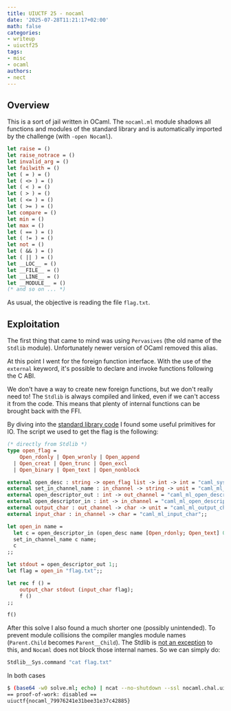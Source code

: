 ```yaml
---
title: UIUCTF 25 - nocaml
date: '2025-07-28T11:21:17+02:00'
math: false
categories:
- writeup
- uiuctf25
tags:
- misc
- ocaml
authors:
- nect
---
```


## Overview

This is a sort of jail written in OCaml.
The `nocaml.ml` module shadows all functions and modules of the standard library
and is automatically imported by the challenge (with `-open Nocaml`).

```ocaml
let raise = ()
let raise_notrace = ()
let invalid_arg = ()
let failwith = ()
let ( = ) = ()
let ( <> ) = ()
let ( < ) = ()
let ( > ) = ()
let ( <= ) = ()
let ( >= ) = ()
let compare = ()
let min = ()
let max = ()
let ( == ) = ()
let ( != ) = ()
let not = ()
let ( && ) = ()
let ( || ) = ()
let __LOC__ = ()
let __FILE__ = ()
let __LINE__ = ()
let __MODULE__ = ()
(* and so on ... *)
```

As usual, the objective is reading the file `flag.txt`.

## Exploitation

The first thing that came to mind was using `Pervasives` (the old name of the `Stdlib` module).
Unfortunately newer version of OCaml removed this alias.

At this point I went for the foreign function interface.
With the use of the `external` keyword, it's possible to declare
and invoke functions following the C ABI.

We don't have a way to create new foreign functions, but we don't really need to!
The `Stdlib` is always compiled and linked, even if we can't access it from the code.
This means that plenty of internal functions can be brought back with the FFI.

By diving into the [standard library code](https://github.com/ocaml/ocaml/tree/trunk/stdlib)
I found some useful primitives for IO.
The script we used to get the flag is the following:

```ocaml
(* directly from Stdlib *)
type open_flag =
    Open_rdonly | Open_wronly | Open_append
  | Open_creat | Open_trunc | Open_excl
  | Open_binary | Open_text | Open_nonblock

external open_desc : string -> open_flag list -> int -> int = "caml_sys_open";;
external set_in_channel_name : in_channel -> string -> unit = "caml_ml_set_channel_name";;
external open_descriptor_out : int -> out_channel = "caml_ml_open_descriptor_out"
external open_descriptor_in : int -> in_channel = "caml_ml_open_descriptor_in"
external output_char : out_channel -> char -> unit = "caml_ml_output_char";;
external input_char : in_channel -> char = "caml_ml_input_char";;

let open_in name =
  let c = open_descriptor_in (open_desc name [Open_rdonly; Open_text] 0) in
  set_in_channel_name c name;
  c
;;

let stdout = open_descriptor_out 1;;
let flag = open_in "flag.txt";;

let rec f () =
    output_char stdout (input_char flag);
    f ()
;;

f()
```

After this solve I also found a much shorter one (possibly unintended).
To prevent module collisions the compiler mangles module names (`Parent.Child` becomes `Parent__Child`).
The Stdlib is [not an exception][dune] to this, and `Nocaml` does not block those internal names.
So we can simply do:

```ocaml
Stdlib__Sys.command "cat flag.txt"
```

In both cases

```sh
$ (base64 -w0 solve.ml; echo) | ncat --no-shutdown --ssl nocaml.chal.uiuc.tf 1337
== proof-of-work: disabled ==
uiuctf{nocaml_79976241e31bee31e37c42885}
```

[dune]: https://github.com/ocaml/ocaml/blob/9d44d724ad63ea76e22f5ac4740d7d0a66ec92bd/toplevel/dune#L92
